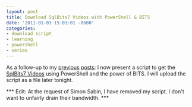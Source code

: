 ```yaml
---
layout: post
title: Download SqlBits7 Videos with PowerShell & BITS
date: '2011-01-03 15:03:01 -0600'
categories:
- download script
- learning
- powershell
- series
---
```

<p>As a follow-up to my <a href="http://www.erichumphrey.com/2010/12/download-the-mcm-readiness-videos-with-powershell/">previous</a> <a href="http://www.erichumphrey.com/2010/12/download-the-mcm-readiness-videos-with-powershell-now-with-bits/">posts</a>: I now present a script to get the <a href="http://sqlbits.com/events/event7/SQLBitsVII.aspx">SqlBits7 Videos</a> using PowerShell and the power of BITS. I will upload the script as a file later tonight.</p>
<p>*** Edit: At the request of Simon Sabin, I have removed my script. I don't want to unfairly drain their bandwidth. ***</p>
